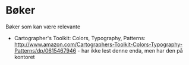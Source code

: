 Bøker
=====

Bøker som kan være relevante

* Cartographer's Toolkit: Colors, Typography, Patterns: http://www.amazon.com/Cartographers-Toolkit-Colors-Typography-Patterns/dp/0615467946 - har ikke lest denne enda, men har den på kontoret